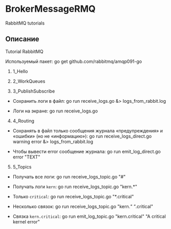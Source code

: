 # BrokerMessageRMQ
RabbitMQ tutorials

## Описание

Tutorial RabbitMQ

Используемый пакет: 
go get github.com/rabbitmq/amqp091-go


1. 1_Hello



2. 2_WorkQueues



3. 3_PublishSubscribe

- Сохранить логи в файл:
go run receive_logs.go &> logs_from_rabbit.log

- Логи на экране:
go run receive_logs.go


4. 4_Routing

- Cохранять в файл только сообщения журнала «предупреждения» и «ошибки» (но не «информацию»):
go run receive_logs_direct.go warning error &> logs_from_rabbit.log

- Чтобы вывести error сообщение журнала:
go run emit_log_direct.go error "TEXT"

5. 5_Topics

- Получать все логи:
go run receive_logs_topic.go "#"

- Получать логи `kern`:
go run receive_logs_topic.go "kern.*"

- Только `critical`:
go run receive_logs_topic.go "*.critical"

- Несколько связок:
go run receive_logs_topic.go "kern.*" "*.critical"

- Связка `kern.critical`:
go run emit_log_topic.go "kern.critical" "A critical kernel error"